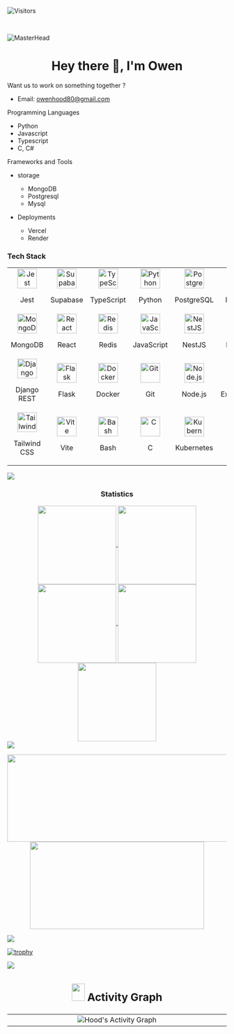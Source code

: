 <p align="left"> <img src="https://komarev.com/ghpvc/?username=MurungaOwen&label=Visitors&color=87CEEB&style=flat" alt="Visitors"/> </p></br>

![MasterHead](https://rishavanand.github.io/static/images/greetings.gif)
<h1 align="center">Hey there 👋, I'm Owen</h1>

Want us to  work on something together ?
  - Email: owenhood80@gmail.com

Programming Languages
- Python
- Javascript
- Typescript
- C, C#

Frameworks and Tools
  - storage
    - MongoDB
    - Postgresql
    - Mysql

  - Deployments
    - Vercel
    - Render

### Tech Stack

<table width="100">
  <tr>
    <td align='center' width="150">
        <img src="https://raw.githubusercontent.com/jestjs/jest/main/website/static/img/jest.png" alt="Jest" width="45" height="45"><br>
      <p>Jest</p>
    </td>
    <td align='center' width="150">
        <img src="https://img.icons8.com/color/100/supabase.png" alt="Supabase" width="45" height="45"><br>
      <p>Supabase</p>
    </td>
    <td align='center' width="150">
        <img src="https://img.icons8.com/color/100/typescript.png" alt="TypeScript" width="45" height="45"><br>
      <p>TypeScript</p>
    </td>
    <td align='center' width="150">
        <img src="https://img.icons8.com/color/100/python.png" alt="Python" width="45" height="45"><br>
      <p>Python</p>
    </td>
    <td align='center' width="150">
        <img src="https://img.icons8.com/color/100/postgreesql.png" alt="PostgreSQL" width="45" height="45"><br>
      <p>PostgreSQL</p>
    </td>
    <td align='center' width="150">
        <img src="https://img.icons8.com/color/100/mysql-logo.png" alt="MySQL" width="45" height="45"><br>
      <p>MySQL</p>
    </td>
  </tr>
  <tr>
    <td align='center' width="150">
        <img src="https://img.icons8.com/color/100/mongodb.png" alt="MongoDB" width="45" height="45"><br>
      <p>MongoDB</p>
    </td>
    <td align='center' width="150">
        <img src="https://img.icons8.com/color/100/react-native.png" alt="React" width="45" height="45"><br>
      <p>React</p>
    </td>
    <td align='center' width="150">
        <img src="https://img.icons8.com/color/100/redis.png" alt="Redis" width="45" height="45"><br>
      <p>Redis</p>
    </td>
    <td align='center' width="150">
        <img src="https://img.icons8.com/color/100/javascript.png" alt="JavaScript" width="45" height="45"><br>
      <p>JavaScript</p>
    </td>
    <td align='center' width="150">
        <img src="https://img.icons8.com/color/100/nestjs.png" alt="NestJS" width="45" height="45"><br>
      <p>NestJS</p>
    </td>
    <td align='center' width="150">
        <img src="https://img.icons8.com/color/100/django.png" alt="Django" width="45" height="45"><br>
      <p>Django</p>
    </td>
  </tr>
  <tr>
    <td align='center' width="150">
        <img src="https://www.django-rest-framework.org/img/logo.png" alt="Django REST Framework" width="45" height="45"><br>
      <p>Django REST</p>
    </td>
    <td align='center' width="150">
        <img src="https://img.icons8.com/color/100/flask.png" alt="Flask" width="45" height="45"><br>
      <p>Flask</p>
    </td>
    <td align='center' width="150">
        <img src="https://img.icons8.com/color/100/docker.png" alt="Docker" width="45" height="45"><br>
      <p>Docker</p>
    </td>
    <td align='center' width="150">
        <img src="https://img.icons8.com/color/100/git.png" alt="Git" width="45" height="45"><br>
      <p>Git</p>
    </td>
    <td align='center' width="150">
        <img src="https://img.icons8.com/color/100/nodejs.png" alt="Node.js" width="45" height="45"><br>
      <p>Node.js</p>
    </td>
    <td align='center' width="150">
        <img src="https://img.icons8.com/color/100/express-js.png" alt="Express.js" width="45" height="45"><br>
      <p>Express.js</p>
    </td>
  </tr>
  <tr>
    <td align='center' width="150">
        <img src="https://img.icons8.com/color/100/tailwindcss.png" alt="Tailwind CSS" width="45" height="45"><br>
      <p>Tailwind CSS</p>
    </td>
    <td align='center' width="150">
        <img src="https://img.icons8.com/color/100/vite.png" alt="Vite" width="45" height="45"><br>
      <p>Vite</p>
    </td>
    <td align='center' width="150">
        <img src="https://img.icons8.com/color/100/bash.png" alt="Bash" width="45" height="45"><br>
      <p>Bash</p>
    </td>
    <td align='center' width="150">
        <img src="https://img.icons8.com/color/100/c-programming.png" alt="C" width="45" height="45"><br>
      <p>C</p>
    </td>
    <td align="center" width="150">
      <img src="https://cdn.jsdelivr.net/gh/devicons/devicon/icons/kubernetes/kubernetes-plain-wordmark.svg" alt="Kubernetes" width="45" height="45"><br>
      <p>Kubernetes</p>
    </td>
    <td align='center' width="150">
        <img src="https://img.icons8.com/color/100/java-coffee-cup-logo--v1.png" alt="Java" width="45" height="45"><br>
      <p>Java</p>
    </td>
    

  </tr>
</table>
<img src="https://user-images.githubusercontent.com/73097560/115834477-dbab4500-a447-11eb-908a-139a6edaec5c.gif">

<h3 align="center">Statistics</h3>
<div align="center">
  <a href="https://github.com/MurungaOwen/MurungaOwen">
  <img align="center" src="http://github-profile-summary-cards.vercel.app/api/cards/stats?username=MurungaOwen&theme=2077" height="180em" />
  <img align="center" src="http://github-profile-summary-cards.vercel.app/api/cards/most-commit-language?username=MurungaOwen&theme=2077" height="180em" />
  <img align="center" src="http://github-profile-summary-cards.vercel.app/api/cards/repos-per-language?username=MurungaOwen&theme=2077" height="180em" />
  <img align="center" src="http://github-profile-summary-cards.vercel.app/api/cards/productive-time?username=MurungaOwen&theme=2077" height="180em" />
  <img align="center" src="http://github-profile-summary-cards.vercel.app/api/cards/profile-details?username=MurungaOwen&theme=2077" height="180em" />
</div>

<img src="https://user-images.githubusercontent.com/73097560/115834477-dbab4500-a447-11eb-908a-139a6edaec5c.gif">

<p align="center">
  <img width="600" height="200" src="https://github-readme-stats.vercel.app/api?username=MurungaOwen&show_icons=true&theme=vision-friendly-dark">
  <img width="400" height="200" src="https://github-readme-stats.vercel.app/api/top-langs/?username=MurungaOwen&size_weight=0.0005&count_weight=0.3&layout=compact&theme=vision-friendly-dark">
</p>

<img src="https://user-images.githubusercontent.com/73097560/115834477-dbab4500-a447-11eb-908a-139a6edaec5c.gif">

[![trophy](https://github-profile-trophy.vercel.app/?username=MurungaOwen&rank=SECRET,SSS,SS,S,AAA,AA,A,B,C&column=-1&theme=nord&no-bg=true&no-frame=true)](https://github.com/ryo-ma/github-profile-trophy)

<img src="https://user-images.githubusercontent.com/73097560/115834477-dbab4500-a447-11eb-908a-139a6edaec5c.gif">

## <div align="center"><h3><img src="https://github.com/user-attachments/assets/2b945ead-ec19-4428-bd51-4e3979494969" width = 30px height = 40px> Activity Graph </h3></div>

<table width="100">
  <tr border="0">
    <td align='center' width="1010">
      <img  align="center"  src="https://github-readme-activity-graph.vercel.app/graph/?username=MurungaOwen&theme=github-dark&hide_border=true" img alt="Hood's Activity Graph"/>
    </td>
  </tr>
</table>
